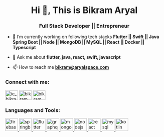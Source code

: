 <h1 align="center">Hi 👋, This is Bikram Aryal</h1>
<h3 align="center">Full Stack Developer || Entrepreneur</h3>

- 🌱 I’m currently working on following tech stacks **Flutter || Swift || Java Spring Boot || Node || MongoDB || MySQL || React || Docker || Typescript**


- 💬 Ask me about **flutter, java, react, swift, javascript**

- 📫 How to reach me **bikram@aryalspace.com**


<h3 align="left">Connect with me:</h3>
<p align="left">
<a href="https://twitter.com/bikramaryal" target="blank"><img align="center" src="https://cdn.jsdelivr.net/npm/simple-icons@3.0.1/icons/twitter.svg" alt="ie_bikram" height="30" width="40" /></a>
<a href="https://fb.com/bikramaryal" target="blank"><img align="center" src="https://cdn.jsdelivr.net/npm/simple-icons@3.0.1/icons/facebook.svg" alt="bikram" height="30" width="40" /></a>
<a href="https://instagram.com/flyingbikram" target="blank"><img align="center" src="https://cdn.jsdelivr.net/npm/simple-icons@3.0.1/icons/instagram.svg" alt="bikram" height="30" width="40" /></a>
</p>



<h3 align="left">Languages and Tools:</h3>
<p align="left"> <a href="https://firebase.google.com/" target="_blank"> <img src="https://www.vectorlogo.zone/logos/firebase/firebase-icon.svg" alt="firebase" width="40" height="40"/><a href="https://spring.io" target="_blank"> <img src="https://www.vectorlogo.zone/logos/springio/springio-icon.svg" alt="springboot" width="40" height="40"/>
</a> <a href="https://flutter.dev" target="_blank"> <img src="https://www.vectorlogo.zone/logos/flutterio/flutterio-icon.svg" alt="flutter" width="40" height="40"/> </a> <a href="https://graphql.org" target="_blank"> <img src="https://www.vectorlogo.zone/logos/graphql/graphql-icon.svg" alt="graphql" width="40" height="40"/> </a> <a href="https://www.mongodb.com/" target="_blank"> <img src="https://cdn.jsdelivr.net/gh/devicons/devicon/icons/mongodb/mongodb-original-wordmark.svg" alt="mongodb" width="40" height="40"/> </a> <a href="https://nodejs.org" target="_blank"> <img src="https://cdn.jsdelivr.net/gh/devicons/devicon/icons/nodejs/nodejs-original.svg" alt="nodejs" width="40" height="40"/> </a>  <a href="https://reactjs.org/" target="_blank"> <img src="https://cdn.jsdelivr.net/gh/devicons/devicon/icons/react/react-original.svg" alt="react" width="40" height="40"/> </a> <a href="https://www.mysql.com" target="_blank"> <img src="https://www.vectorlogo.zone/logos/mysql/mysql-icon.svg" alt="mysql" width="40" height="40"/> </a> <a href="https://kotlinlang.org" target="_blank"> <img src="https://www.vectorlogo.zone/logos/kotlinlang/kotlinlang-icon.svg" alt="kotlin" width="40" height="40"/> </a></p>


